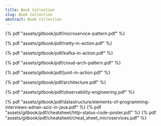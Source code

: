```yaml
---
title: Book Collection
slug: Book Collection
abstract: Book Collection
---
```


{% pdf "assets/gitbook/pdf/microservice-pattern.pdf" %}

{% pdf "assets/gitbook/pdf/netty-in-action.pdf" %}

{% pdf "assets/gitbook/pdf/kafka-in-action.pdf" %}

{% pdf "assets/gitbook/pdf/cloud-arch-pattern.pdf" %}

{% pdf "assets/gitbook/pdf/junit-in-action.pdf" %}

{% pdf "assets/gitbook/pdf/architecture.pdf" %}

{% pdf "assets/gitbook/pdf/observability-engineering.pdf" %}

{% pdf "assets/gitbook/pdf/datastructure/elements-of-programming-interviews-adnan-aziz-in-java.pdf" %}
{% pdf "assets/gitbook/pdf/cheatsheet/http-status-code-poster.pdf" %}
{% pdf "assets/gitbook/pdf/cheatsheet/cheat_sheet_microservices.pdf" %}
